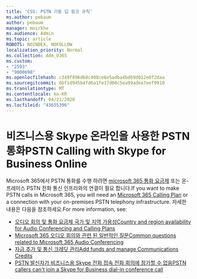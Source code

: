 ```yaml
---
title: 'CSS: PSTN 기둥 딥 링크 규칙'
ms.author: pebaum
author: pebaum
manager: mnirkhe
ms.audience: Admin
ms.topic: article
ROBOTS: NOINDEX, NOFOLLOW
localization_priority: Normal
ms.collection: Adm_O365
ms.custom:
- "2593"
- "9000698"
ms.openlocfilehash: c349f896d68c408ce6e5adba4bd69d012e0f2daa
ms.sourcegitcommit: 6bf1d945b4fd6a1fe37d00c5ea99adea7eef9910
ms.translationtype: MT
ms.contentlocale: ko-KR
ms.lasthandoff: 04/21/2020
ms.locfileid: "43655396"
---
```

# <a name="pstn-calling-with-skype-for-business-online"></a><span data-ttu-id="13f4d-102">비즈니스용 Skype 온라인을 사용한 PSTN 통화</span><span class="sxs-lookup"><span data-stu-id="13f4d-102">PSTN Calling with Skype for Business Online</span></span>

<span data-ttu-id="13f4d-103">Microsoft 365에서 PSTN 통화를 수행 하려면 [microsoft 365 통화 요금제](https://docs.microsoft.com/microsoftteams/what-is-phone-system-in-office-365#more-about-calling-plans) 또는 온-프레미스 PSTN 전화 통신 인프라와의 연결이 필요 합니다.</span><span class="sxs-lookup"><span data-stu-id="13f4d-103">If you want to make PSTN calls in Microsoft 365, you will need an [Microsoft 365 Calling Plan](https://docs.microsoft.com/microsoftteams/what-is-phone-system-in-office-365#more-about-calling-plans) or a connection with your on-premises PSTN telephony infrastructure.</span></span> <span data-ttu-id="13f4d-104">자세한 내용은 다음을 참조하세요.</span><span class="sxs-lookup"><span data-stu-id="13f4d-104">For more information, see:</span></span>

- [<span data-ttu-id="13f4d-105">오디오 회의 및 통화 요금제 국가 및 지역 가용성</span><span class="sxs-lookup"><span data-stu-id="13f4d-105">Country and region availability for Audio Conferencing and Calling Plans</span></span>](https://docs.microsoft.com/microsoftteams/country-and-region-availability-for-audio-conferencing-and-calling-plans/country-and-region-availability-for-audio-conferencing-and-calling-plans)
- [<span data-ttu-id="13f4d-106">Microsoft 365 오디오 회의와 관련 된 일반적인 질문</span><span class="sxs-lookup"><span data-stu-id="13f4d-106">Common questions related to Microsoft 365 Audio Conferencing</span></span>](https://docs.microsoft.com/microsoftteams/audio-conferencing-common-questions)
- [<span data-ttu-id="13f4d-107">자금 추가 및 통신 크레딧 관리</span><span class="sxs-lookup"><span data-stu-id="13f4d-107">Add funds and manage Communications Credits</span></span>](https://docs.microsoft.com/microsoftteams/add-funds-and-manage-communications-credits)
- [<span data-ttu-id="13f4d-108">PSTN 발신자가 비즈니스용 Skype 전화 접속 전화 회의에 참가할 수 없음</span><span class="sxs-lookup"><span data-stu-id="13f4d-108">PSTN callers can't join a Skype for Business dial-in conference call</span></span>](https://docs.microsoft.com/SkypeForBusiness/troubleshoot/online-conferencing/pstn-callers-cant-join-dial-in-call)

